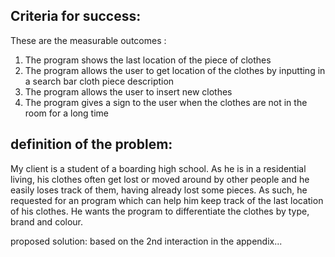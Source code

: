 

Criteria for success:
--------------

These are the measurable outcomes :
1. The program shows the last location of the piece of clothes
1. The program allows the user to get location of the clothes by inputting in a search bar cloth piece description
1. The program allows the user to insert new clothes 
1. The program gives a sign to the user when the clothes are not in the room for a long time 




definition of the problem:
---------
My client is a student of a boarding high school. As he is in a residential living, his clothes often get lost or moved around by other people and he easily loses track of them, having already lost some pieces. As such, he requested for an program which can help him keep track of the last location of his clothes. He wants the program to differentiate the clothes by type, brand and colour.  




proposed solution: based on the 2nd interaction in the appendix...
